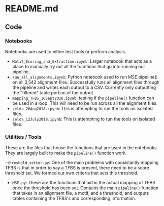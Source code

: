 # README.md

## Code

### Notebooks

Notebooks are used to either test tools or perform analysis.

- `Motif_Scoring_and_Extraction.ipynb`: Larger notebook that acts as a place to manually try out all the fucntions that go into running our pipeline.
- `run_all_alignments.ipynb`: Python notebook used to run MSE.pipeline() on all 3,542 alignment files. Successfully runs all alignment files through the pipeline and writes each output to a CSV. Currently only outputting the "filtered" table portion of the output.
- `mapping_TFBS_10Sept2018.ipynb`: testing if the `pipeline()` function can be used in a loop. This will need to be run across all the alignment files.
- `zelda_20Aug2018.ipynb`: This is attempting to run the tools on isolated files.
- `zelda_12July2018.ipynb`: This is attempting to run the tools on isolated files. 

### Utilities / Tools

These are the files that house the functions that are used in the notebooks. They are largely built to make the `pipeline()` function work. 

-`threshold_setter.py`: One of the main problems with consistantly mapping TFBS is that in order to say a TFBS is present, there need to be a score threshold set. We formed our own criteria that sets this threshold.
- `MSE.py`: These are the functions that aid in the actual mapping of TFBS once the threshold has been set. Contains the main `pipeline()` function that takes in an alignment file, a motif, and a threshold, and outputs tables containing the TFBS's and corresponding information.